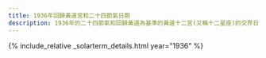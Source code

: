 ```yaml
---
title: 1936年回歸黃道宮和二十四節氣日期
description: 1936年的二十四節氣和回歸黃道為基準的黃道十二宮(又稱十二星座)的交界日期，常見於西洋占星術和星座運程
---
```

{% include_relative _solarterm_details.html year="1936" %}
